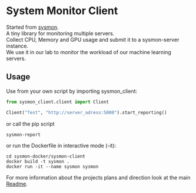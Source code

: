 # System Monitor Client

Started from [sysmon](https://github.com/raphaelmemmesheimer/sysmon).  
A tiny library for monitoring multiple servers.  
Collect CPU, Memory and GPU usage and submit it to a sysmon-server instance.  
We use it in our lab to monitor the workload of our machine learning servers.

## Usage

Use from your own script by importing sysmon_client:

```python
from sysmon_client.client import Client

Client("Test", "http://server_adress:5000").start_reporting()
```

or call the pip script

```shell
sysmon-report
```

or run the Dockerfile in interactive mode (-it):

```shell
cd sysmon-docker/sysmon-client
docker build -t sysmon .
docker run -it --name sysmon sysmon
```

For more information about the projects plans and direction look at the main [Readme](../README.md).